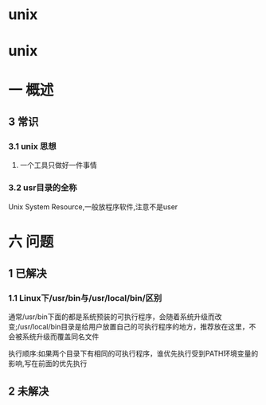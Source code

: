 # unix

# unix

#  一 概述
## 3 常识
### 3.1 unix 思想
1. 一个工具只做好一件事情

### 3.2 usr目录的全称
Unix System Resource,一般放程序软件,注意不是user

# 六 问题
## 1 已解决
### 1.1 Linux下/usr/bin与/usr/local/bin/区别
通常/usr/bin下面的都是系统预装的可执行程序，会随着系统升级而改变;/usr/local/bin目录是给用户放置自己的可执行程序的地方，推荐放在这里，不会被系统升级而覆盖同名文件

执行顺序:如果两个目录下有相同的可执行程序，谁优先执行受到PATH环境变量的影响,写在前面的优先执行

## 2 未解决